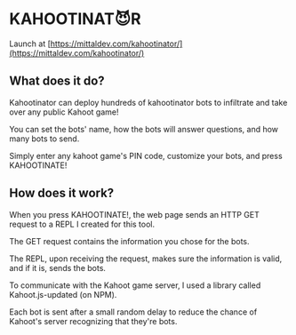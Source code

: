 # KAHOOTINAT😈R
Launch at [https://mittaldev.com/kahootinator/](https://mittaldev.com/kahootinator/)

## What does it do?

Kahootinator can deploy hundreds of kahootinator bots to infiltrate and take over any public Kahoot game!

You can set the bots' name, how the bots will answer questions, and how many bots to send.

Simply enter any kahoot game's PIN code, customize your bots, and press KAHOOTINATE!

## How does it work?

When you press KAHOOTINATE!, the web page sends an HTTP GET request to a REPL I created for this tool.

The GET request contains the information you chose for the bots.

The REPL, upon receiving the request, makes sure the information is valid, and if it is, sends the bots.

To communicate with the Kahoot game server, I used a library called Kahoot.js-updated (on NPM).

Each bot is sent after a small random delay to reduce the chance of Kahoot's server recognizing that they're bots.
